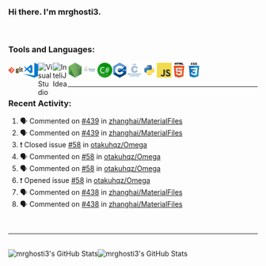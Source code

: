 ### Hi there. I'm mrghosti3.

<br/>

### Tools and Languages:

<img align="left" alt="Git" width="30px" src="https://raw.githubusercontent.com/github/explore/80688e429a7d4ef2fca1e82350fe8e3517d3494d/topics/git/git.png" />

<img align="left" alt="Visual Studio Code" width="30px" src="https://raw.githubusercontent.com/github/explore/80688e429a7d4ef2fca1e82350fe8e3517d3494d/topics/visual-studio-code/visual-studio-code.png" />

<img align="left" alt="Visual Studio" width="30px" src="https://upload.wikimedia.org/wikipedia/commons/thumb/5/59/Visual_Studio_Icon_2019.svg/800px-Visual_Studio_Icon_2019.svg.png" />

<img align="left" alt="InteliJ Idea" width="30px" src="https://upload.wikimedia.org/wikipedia/commons/thumb/d/d5/IntelliJ_IDEA_Logo.svg/800px-IntelliJ_IDEA_Logo.svg.png" />



<img align="left" alt="Node.js" width="30px" src="https://raw.githubusercontent.com/github/explore/80688e429a7d4ef2fca1e82350fe8e3517d3494d/topics/nodejs/nodejs.png" />

<img align="left" alt="Java" width="30px" src="https://raw.githubusercontent.com/github/explore/80688e429a7d4ef2fca1e82350fe8e3517d3494d/topics/java/java.png">

<img align="left" alt="C#" width="30px" src="https://raw.githubusercontent.com/github/explore/80688e429a7d4ef2fca1e82350fe8e3517d3494d/topics/csharp/csharp.png"/>

<img align="left" alt="C++" width="30px" src="https://raw.githubusercontent.com/github/explore/80688e429a7d4ef2fca1e82350fe8e3517d3494d/topics/cpp/cpp.png">

<img align="left" alt="C" width="30px" src="https://raw.githubusercontent.com/github/explore/80688e429a7d4ef2fca1e82350fe8e3517d3494d/topics/c/c.png">

<img align="left" alt="Python" width="30px" src="https://raw.githubusercontent.com/github/explore/80688e429a7d4ef2fca1e82350fe8e3517d3494d/topics/python/python.png" />

<img align="left" alt="JavaScript" width="30px" src="https://raw.githubusercontent.com/github/explore/80688e429a7d4ef2fca1e82350fe8e3517d3494d/topics/javascript/javascript.png" />

<img align="left" alt="HTML5" width="30px" src="https://raw.githubusercontent.com/github/explore/80688e429a7d4ef2fca1e82350fe8e3517d3494d/topics/html/html.png" />

<img align="left" alt="CSS3" width="30px" src="https://raw.githubusercontent.com/github/explore/80688e429a7d4ef2fca1e82350fe8e3517d3494d/topics/css/css.png" />

<br />
<br />

---

### Recent Activity:

<!--START_SECTION:activity-->
1. 🗣 Commented on [#439](https://github.com/zhanghai/MaterialFiles/issues/439) in [zhanghai/MaterialFiles](https://github.com/zhanghai/MaterialFiles)
2. 🗣 Commented on [#439](https://github.com/zhanghai/MaterialFiles/issues/439) in [zhanghai/MaterialFiles](https://github.com/zhanghai/MaterialFiles)
3. ❗️ Closed issue [#58](https://github.com/otakuhqz/Omega/issues/58) in [otakuhqz/Omega](https://github.com/otakuhqz/Omega)
4. 🗣 Commented on [#58](https://github.com/otakuhqz/Omega/issues/58) in [otakuhqz/Omega](https://github.com/otakuhqz/Omega)
5. 🗣 Commented on [#58](https://github.com/otakuhqz/Omega/issues/58) in [otakuhqz/Omega](https://github.com/otakuhqz/Omega)
6. ❗️ Opened issue [#58](https://github.com/otakuhqz/Omega/issues/58) in [otakuhqz/Omega](https://github.com/otakuhqz/Omega)
7. 🗣 Commented on [#438](https://github.com/zhanghai/MaterialFiles/issues/438) in [zhanghai/MaterialFiles](https://github.com/zhanghai/MaterialFiles)
8. 🗣 Commented on [#438](https://github.com/zhanghai/MaterialFiles/issues/438) in [zhanghai/MaterialFiles](https://github.com/zhanghai/MaterialFiles)
<!--END_SECTION:activity-->

<br />

---

<br />

<img align="left" alt="mrghosti3's GitHub Stats" src="https://github-readme-stats.vercel.app/api?username=mrghosti3&theme=radical&show_icons=true&hide_border=true" />
<img align="left" alt="mrghosti3's GitHub Stats" src="https://github-readme-stats.vercel.app/api/top-langs/?username=mrghosti3&theme=radical&hide_border=true&layout=compact" />